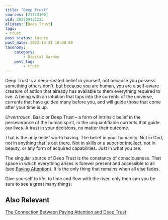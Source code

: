 ```yaml
---
title: "Deep Trust"
sources: [21123100]
uid: 202209121225
aliases: [Deep Trust]
tags:
- trust
post_status: future
post_date: 2022-10-21 10:00:00
taxonomy:
    category:
        - Digital Garden
    post_tag:
        - trust
---
```


Deep Trust is a deep-seated belief in yourself, not because you possess something others don't, but because you are human, you are a self-aware creature of action that already has available to them everything required to live. A being with an intuition that taps into the currents of the universe, currents that have guided many before you, and will guide those that come after your time is up.

*Urvertrauen*, Basic or Deep Trust – a form of intrinsic belief in the perseverance of the human spirit, in the unquantifiable currents that guide our lives. A trust in your decisions, no matter their outcome.

That is the only belief worth having. The belief in your humanity. Not in God, not in anything that is out there. Not in skills or a superior intellect, not in beauty, or any form of acquired capabilities. Just in what you are.

The singular source of Deep Trust is the constancy of consciousness. That space in which everything arises is forever present and accessible to all (see [Paying Attention](./the-practice-of-paying-attention.md)). It is the only thing that remains when all else fades.

Give yourself to life, to time and flow with the river, only then can you be sure to see a great many things.

## Also Relevant
[The Connection Between Paying Attention and Deep Trust](./the-connection-between-deep-trust-and-paying-attention.md)